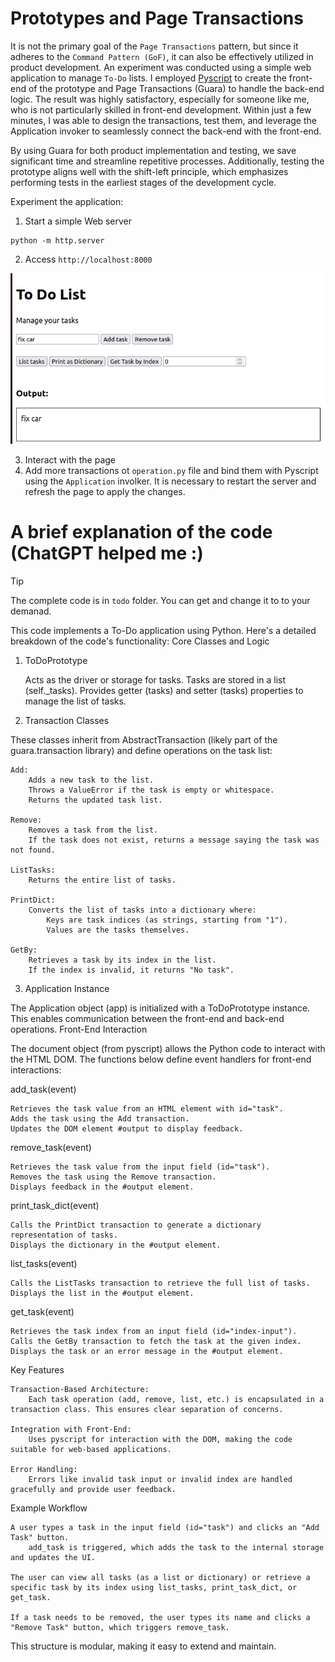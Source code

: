 # Prototypes and Page Transactions

It is not the primary goal of the `Page Transactions` pattern, but since it adheres to the `Command Pattern (GoF)`, it can also be effectively utilized in product development. An experiment was conducted using a simple web application to manage `To-Do` lists. I employed [Pyscript](https://pyscript.net/) to create the front-end of the prototype and Page Transactions (Guara) to handle the back-end logic. The result was highly satisfactory, especially for someone like me, who is not particularly skilled in front-end development. Within just a few minutes, I was able to design the transactions, test them, and leverage the Application invoker to seamlessly connect the back-end with the front-end.

By using Guara for both product implementation and testing, we save significant time and streamline repetitive processes. Additionally, testing the prototype aligns well with the shift-left principle, which emphasizes performing tests in the earliest stages of the development cycle.

Experiment the application:

1. Start a simple Web server
```
python -m http.server
```
2. Access `http://localhost:8000`

![alt text](image.png)

3. Interact with the page
4. Add more transactions ot `operation.py` file and bind them with Pyscript using the `Application` involker. It is necessary to restart the server and refresh the page to apply the changes.

# A brief explanation of the code (ChatGPT helped me :)

> [!TIP]
> The complete code is in `todo` folder. You can get and change it to to your demanad.

This code implements a To-Do application using Python. Here's a detailed breakdown of the code's functionality:
Core Classes and Logic

1. ToDoPrototype

    Acts as the driver or storage for tasks.
    Tasks are stored in a list (self._tasks).
    Provides getter (tasks) and setter (tasks) properties to manage the list of tasks.

2. Transaction Classes

These classes inherit from AbstractTransaction (likely part of the guara.transaction library) and define operations on the task list:

    Add:
        Adds a new task to the list.
        Throws a ValueError if the task is empty or whitespace.
        Returns the updated task list.

    Remove:
        Removes a task from the list.
        If the task does not exist, returns a message saying the task was not found.

    ListTasks:
        Returns the entire list of tasks.

    PrintDict:
        Converts the list of tasks into a dictionary where:
            Keys are task indices (as strings, starting from "1").
            Values are the tasks themselves.

    GetBy:
        Retrieves a task by its index in the list.
        If the index is invalid, it returns "No task".

3. Application Instance

The Application object (app) is initialized with a ToDoPrototype instance. This enables communication between the front-end and back-end operations.
Front-End Interaction

The document object (from pyscript) allows the Python code to interact with the HTML DOM. The functions below define event handlers for front-end interactions:

add_task(event)

    Retrieves the task value from an HTML element with id="task".
    Adds the task using the Add transaction.
    Updates the DOM element #output to display feedback.

remove_task(event)

    Retrieves the task value from the input field (id="task").
    Removes the task using the Remove transaction.
    Displays feedback in the #output element.

print_task_dict(event)

    Calls the PrintDict transaction to generate a dictionary representation of tasks.
    Displays the dictionary in the #output element.

list_tasks(event)

    Calls the ListTasks transaction to retrieve the full list of tasks.
    Displays the list in the #output element.

get_task(event)

    Retrieves the task index from an input field (id="index-input").
    Calls the GetBy transaction to fetch the task at the given index.
    Displays the task or an error message in the #output element.

Key Features

    Transaction-Based Architecture:
        Each task operation (add, remove, list, etc.) is encapsulated in a transaction class. This ensures clear separation of concerns.

    Integration with Front-End:
        Uses pyscript for interaction with the DOM, making the code suitable for web-based applications.

    Error Handling:
        Errors like invalid task input or invalid index are handled gracefully and provide user feedback.

Example Workflow

    A user types a task in the input field (id="task") and clicks an "Add Task" button.
        add_task is triggered, which adds the task to the internal storage and updates the UI.

    The user can view all tasks (as a list or dictionary) or retrieve a specific task by its index using list_tasks, print_task_dict, or get_task.

    If a task needs to be removed, the user types its name and clicks a "Remove Task" button, which triggers remove_task.

This structure is modular, making it easy to extend and maintain.



